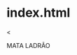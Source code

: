 # index.html
<<!DOCTYPE html>
<html lang="en" dir="ltr">
  <head>
    <meta charset="utf-8">
    <title>PM</title>
  </head>
  <body>
    <p>MATA LADRÃO</p>
  </body>
</html>
